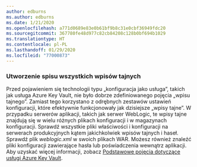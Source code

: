 ```yaml
---
author: edburns
ms.author: edburns
ms.date: 1/21/2020
ms.openlocfilehash: a771d0689e83e0b61bf9b8c31e0cbf36949fdc20
ms.sourcegitcommit: 367780fe48d977c82cb84208c128b0bf694b1029
ms.translationtype: HT
ms.contentlocale: pl-PL
ms.lasthandoff: 01/29/2020
ms.locfileid: "77000873"
---
```

### <a name="inventory-all-secrets"></a>Utworzenie spisu wszystkich wpisów tajnych

Przed pojawieniem się technologii typu „konfiguracja jako usługa”, takich jak usługa Azure Key Vault, nie było dobrze zdefiniowanego pojęcia „wpisu tajnego”. Zamiast tego korzystano z odrębnych zestawów ustawień konfiguracji, które efektywnie funkcjonowały jak dzisiejsze „wpisy tajne”. W przypadku serwerów aplikacji, takich jak serwer WebLogic, te wpisy tajne znajdują się w wielu różnych plikach konfiguracji i w magazynach konfiguracji. Sprawdź wszystkie pliki właściwości i konfiguracji na serwerach produkcyjnych kątem jakichkolwiek wpisów tajnych i haseł. Sprawdź plik *weblogic.xml* w swoich plikach WAR. Możesz również znaleźć pliki konfiguracji zawierające hasła lub poświadczenia wewnątrz aplikacji. Aby uzyskać więcej informacji, zobacz [Podstawowe pojęcia dotyczące usługi Azure Key Vault](/azure/key-vault/basic-concepts).
